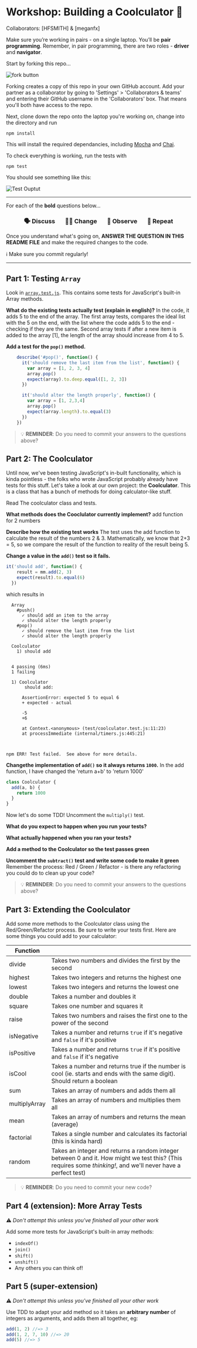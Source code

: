 # Workshop: Building a Coolculator 🔢

Collaborators: [HFSMITH] & [meganfx]

Make sure you’re working in pairs - on a single laptop. You’ll be **pair programming**. Remember, in pair programming, there are two roles - **driver** and **navigator**.

Start by forking this repo...

![fork button](https://readme-pics.s3.amazonaws.com/fork_button.jpg)

Forking creates a copy of this repo in your own GitHub account. Add your partner as a collaborator by going to 'Settings' > 'Collaborators & teams' and entering their GitHub username in the 'Collaborators' box. That means you'll both have access to the repo.

Next, clone down the repo onto the laptop you're working on, change into the directory and run

```shell
npm install
```

This will install the required dependancies, including [Mocha](https://mochajs.org/) and [Chai](https://www.chaijs.com).

To check everything is working, run the tests with

```shell
npm test
```

You should see something like this:

![Test Ouptut](http://c.danny.is/178dbbaf264f/npmtest.png)

---

For each of the **bold** questions below...

<h3 align="center">
  🗣 Discuss &nbsp;&nbsp;&nbsp;&nbsp;&nbsp;
  👩‍💻 Change &nbsp;&nbsp;&nbsp;&nbsp;&nbsp;
  👀 Observe &nbsp;&nbsp;&nbsp;&nbsp;&nbsp;
  🔄 Repeat
</h3>

Once you understand what's going on, **ANSWER THE QUESTION IN THIS README FILE** and make the required changes to the code.

ℹ️ Make sure you commit regularly!

---

## Part 1: Testing `Array`

Look in [`array.test.js`](test/array.test.js). This contains some tests for JavaScript's built-in Array methods.

**What do the existing tests actually test (explain in english)?**
In the code, it adds 5 to the end of the array. The first array tests, compares the ideal list with the 5 on the end, with the list where the code adds 5 to the end - checking if they are the same.
Second array tests if after a new item is added to the array [1], the length of the array should increase from 4 to 5.

**Add a test for the `pop()` method.**
``` javascript
    describe('#pop()', function() {
      it('should remove the last item from the list', function() {
        var array = [1, 2, 3, 4]
        array.pop()
        expect(array).to.deep.equal([1, 2, 3])
      })

      it('should alter the length properly', function() {
        var array = [1, 2,3,4]
        array.pop()
        expect(array.length).to.equal(3)
      })
    })
```

> 💡 **REMINDER**: Do you need to commit your answers to the questions above?

## Part 2: The Coolculator

Until now, we've been testing JavaScript's in-built functionality, which is kinda pointless - the folks who wrote JavaScript probably already have tests for this stuff. Let's take a look at our own project: the **Coolculator**. This is a class that has a bunch of methods for doing calculator-like stuff.

Read The coolculator class and tests.

**What methods does the Cooclulator currently implement?**
add function for 2 numbers

**Describe how the existing test works**
The test uses the add function to calculate the result of the numbers 2 & 3. Mathematically, we know that 2+3 = 5, so we compare the result of the function to reality of the result being 5.

**Change a value in the `add()` test so it fails.**
```javascript
it('should add', function() {
    result = mm.add(2, 3)
    expect(result).to.equal(6)
  })
```

which results in

```shell
  Array
    #push()
      ✓ should add an item to the array
      ✓ should alter the length properly
    #pop()
      ✓ should remove the last item from the list
      ✓ should alter the length properly

  Coolculator
    1) should add


  4 passing (6ms)
  1 failing

  1) Coolculator
       should add:

      AssertionError: expected 5 to equal 6
      + expected - actual

      -5
      +6
      
      at Context.<anonymous> (test/coolculator.test.js:11:23)
      at processImmediate (internal/timers.js:445:21)



npm ERR! Test failed.  See above for more details.
```

**Changethe implementation of `add()` so it always returns `1000`.**
In the add function, I have changed the 'return a+b' to 'return 1000'
```javascript
class Coolculator {
  add(a, b) {
    return 1000
  }
}
```

Now let's do some TDD! Uncomment the `multiply()` test.

**What do you expect to happen when you run your tests?**

**What actually happened when you ran your tests?**

**Add a method to the Coolculator so the test passes green**

**Uncomment the `subtract()` test and write some code to make it green**
Remember the process: Red / Green / Refactor - is there any refactoring you could do to clean up your code?

> 💡 **REMINDER**: Do you need to commit your answers to the questions above?

## Part 3: Extending the Coolculator

Add some more methods to the Coolculator class using the Red/Green/Refactor process. Be sure to write your tests first. Here are some things you could add to your calculator:

| **Function**  |                                                                                                                                                               |
| ------------- | ------------------------------------------------------------------------------------------------------------------------------------------------------------- |
| divide        | Takes two numbers and divides the first by the second                                                                                                         |
| highest       | Takes two integers and returns the highest one                                                                                                                |
| lowest        | Takes two integers and returns the lowest one                                                                                                                 |
| double        | Takes a number and doubles it                                                                                                                                 |
| square        | Takes one number and squares it                                                                                                                               |
| raise         | Takes two numbers and raises the first one to the power of the second                                                                                         |
| isNegative    | Takes a number and returns `true` if it's negative and `false` if it's positive                                                                               |
| isPositive    | Takes a number and returns `true` if it's positive and `false` if it's negative                                                                               |
| isCool        | Takes a number and returns true if the number is cool (ie. starts and ends with the same digit). Should return a boolean                                      |
| sum           | Takes an array of numbers and adds them all                                                                                                                   |
| multiplyArray | Takes an array of numbers and multiplies them all                                                                                                             |
| mean          | Takes an array of numbers and returns the mean (average)                                                                                                      |
| factorial     | Takes a single number and calculates its factorial (this is kinda hard)                                                                                       |
| random        | Takes an integer and returns a random integer between 0 and it. How might we test this? (This requires some _thinking!_, and we'll never have a perfect test) |

> 💡 **REMINDER**: Do you need to commit your new code?

## Part 4 (extension): More Array Tests

⚠️ _Don't attempt this unless you've finished all your other work_

Add some more tests for JavaScript's built-in array methods:

- `indexOf()`
- `join()`
- `shift()`
- `unshift()`
- Any others you can think of!

## Part 5 (super-extension)

⚠️ _Don't attempt this unless you've finished all your other work_

Use TDD to adapt your add method so it takes an **arbitrary number** of integers as arguments, and adds them all together, eg:

```js
add(1, 2) //=> 3
add(1, 2, 7, 10) //=> 20
add(5) //=> 5
```
